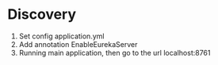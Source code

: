 # Discovery

1. Set config application.yml
2. Add annotation EnableEurekaServer
3. Running main application, then go to the url localhost:8761